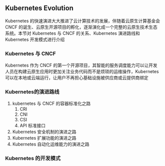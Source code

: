 ## Kubernetes Evolution
Kubernetes 的快速演进大大推进了云计算技术的发展，伴随着云原生计算基金会 CNCF 的诞生、云原生开源项目的孵化，逐渐演化成一个完整的云原生技术生态系统。本节对 Kubernetes 与 CNCF 的关系、Kubernetes 演进路线和 Kubernetes 开发模式进行介绍


### Kubernetes 与 CNCF
Kubernetes 作为 CNCF 的第一个开源项目，其智能的服务调度能力可以让开发人员在构建云原生应用时更加关注业务代码而不是烦琐的运维操作，Kubernetes 可以在本地或云端运行，让用户不再担心基础设施被供应商或云提供商绑定


### Kubernetes的演进路线
1. kubernetes 与 CNCF 的容器标准化之路
    1. CRI
    1. CNI
    1. CSI
    1. API 标准接口
1. Kubernetes 安全机制的演进之路
1. Kubernetes 扩展功能的演进之路
1. Kubernetes 自动化运维能力的演进之路


### Kubernetes 的开发模式